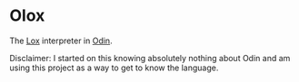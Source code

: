 # Olox

The [Lox](https://craftinginterpreters.com/) interpreter in [Odin](https://odin-lang.org/).

Disclaimer: I started on this knowing absolutely nothing about Odin and am using this project
as a way to get to know the language.
